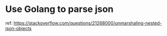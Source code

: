 # Use Golang to parse json 

ref: https://stackoverflow.com/questions/21268000/unmarshaling-nested-json-objects
